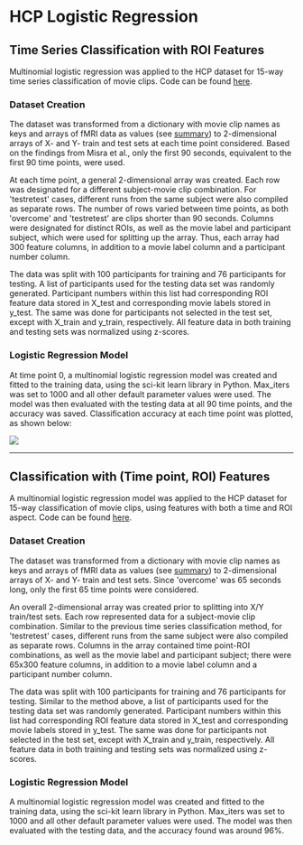 # HCP Logistic Regression
## Time Series Classification with ROI Features
Multinomial logistic regression was applied to the HCP dataset for 15-way time series classification of movie clips. Code can be found [here](hcp_logreg_indivtime.ipynb).

### Dataset Creation
The dataset was transformed from a dictionary with movie clip names as keys and arrays of fMRI data as values (see [summary](hcp_summary.md)) to 2-dimensional arrays of X- and Y- train and test sets at each time point considered. Based on the findings from Misra et al., only the first 90 seconds, equivalent to the first 90 time points, were used. 

At each time point, a general 2-dimensional array was created. Each row was designated for a different subject-movie clip combination. For 'testretest' cases, different runs from the same subject were also compiled as separate rows. The number of rows varied between time points, as both 'overcome' and 'testretest' are clips shorter than 90 seconds. Columns were designated for distinct ROIs, as well as the movie label and participant subject, which were used for splitting up the array. Thus, each array had 300 feature columns, in addition to a movie label column and a participant number column.

The data was split with 100 participants for training and 76 participants for testing. A list of participants used for the testing data set was randomly generated. Participant numbers within this list had corresponding ROI feature data stored in X_test and corresponding movie labels stored in y_test. The same was done for participants not selected in the test set, except with X_train and y_train, respectively. All feature data in both training and testing sets was normalized using z-scores.

### Logistic Regression Model
At time point 0, a multinomial logistic regression model was created and fitted to the training data, using the sci-kit learn library in Python. Max_iters was set to 1000 and all other default parameter values were used. The model was then evaluated with the testing data at all 90 time points, and the accuracy was saved. Classification accuracy at each time point was plotted, as shown below:

![](../_build/jupyter_execute/hcp_data/hcp_logreg_indivtime_6_0.png)


---


## Classification with (Time point, ROI) Features
A multinomial logistic regression model was applied to the HCP dataset for 15-way classification of movie clips, using features with both a time and ROI aspect. Code can be found [here](hcp_logreg_timefeature.ipynb).

### Dataset Creation
The dataset was transformed from a dictionary with movie clip names as keys and arrays of fMRI data as values (see [summary](hcp_summary.md)) to 2-dimensional arrays of X- and Y- train and test sets. Since 'overcome' was 65 seconds long, only the first 65 time points were considered.

An overall 2-dimensional array was created prior to splitting into X/Y train/test sets. Each row represented data for a subject-movie clip combination. Similar to the previous time series classification method, for 'testretest' cases, different runs from the same subject were also compiled as separate rows. Columns in the array contained time point-ROI combinations, as well as the movie label and participant subject; there were 65x300 feature columns, in addition to a movie label column and a participant number column.

The data was split with 100 participants for training and 76 participants for testing. Similar to the method above, a list of participants used for the testing data set was randomly generated. Participant numbers within this list had corresponding ROI feature data stored in X_test and corresponding movie labels stored in y_test. The same was done for participants not selected in the test set, except with X_train and y_train, respectively. All feature data in both training and testing sets was normalized using z-scores.

### Logistic Regression Model
A multinomial logistic regression model was created and fitted to the training data, using the sci-kit learn library in Python. Max_iters was set to 1000 and all other default parameter values were used. The model was then evaluated with the testing data, and the accuracy found was around 96%.